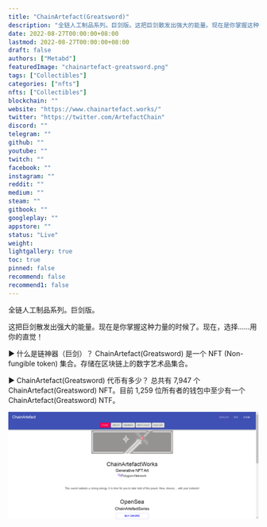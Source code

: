 ```yaml
---
title: "ChainArtefact(Greatsword)"
description: "全链人工制品系列。巨剑版。这把巨剑散发出强大的能量。现在是你掌握这种力量的时候了。现在，选择……用你的直觉！"
date: 2022-08-27T00:00:00+08:00
lastmod: 2022-08-27T00:00:00+08:00
draft: false
authors: ["Metabd"]
featuredImage: "chainartefact-greatsword.png"
tags: ["Collectibles"]
categories: ["nfts"]
nfts: ["Collectibles"]
blockchain: ""
website: "https://www.chainartefact.works/"
twitter: "https://twitter.com/ArtefactChain"
discord: ""
telegram: ""
github: ""
youtube: ""
twitch: ""
facebook: ""
instagram: ""
reddit: ""
medium: ""
steam: ""
gitbook: ""
googleplay: ""
appstore: ""
status: "Live"
weight: 
lightgallery: true
toc: true
pinned: false
recommend: false
recommend1: false
---
```

全链人工制品系列。巨剑版。

这把巨剑散发出强大的能量。现在是你掌握这种力量的时候了。现在，选择……用你的直觉！

▶ 什么是链神器（巨剑）？
ChainArtefact(Greatsword) 是一个 NFT (Non-fungible token) 集合。存储在区块链上的数字艺术品集合。

▶ ChainArtefact(Greatsword) 代币有多少？
总共有 7,947 个 ChainArtefact(Greatsword) NFT。目前 1,259 位所有者的钱包中至少有一个 ChainArtefact(Greatsword) NTF。

![nft](61342134123.png)